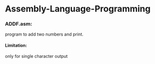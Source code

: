 # Assembly-Language-Programming

### ADDF.asm:
program to add two numbers and print.

#### Limitation: 
only for single character output
